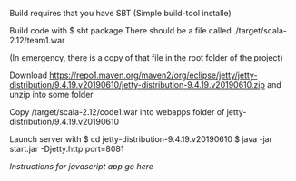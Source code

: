Build requires that you have SBT (Simple build-tool installe)

Build code with
$ sbt package
There should be a file called ./target/scala-2.12/team1.war

(In emergency, there is a copy of that file in the root folder of the project)

Download
https://repo1.maven.org/maven2/org/eclipse/jetty/jetty-distribution/9.4.19.v20190610/jetty-distribution-9.4.19.v20190610.zip
and unzip into some folder

Copy /target/scala-2.12/code1.war into webapps folder of jetty-distribution/9.4.19.v20190610

Launch server with
$ cd jetty-distribution-9.4.19.v20190610
$ java -jar start.jar -Djetty.http.port=8081

*Instructions for javascript app go here*
